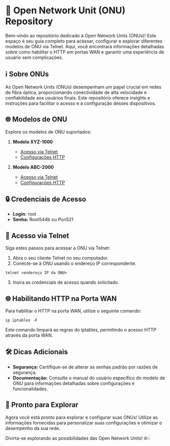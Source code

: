# 🚀 Open Network Unit (ONU) Repository

Bem-vindo ao repositório dedicado à Open Network Units (ONUs)! Este espaço é seu guia completo para acessar, configurar e explorar diferentes modelos de ONU via Telnet. Aqui, você encontrará informações detalhadas sobre como habilitar o HTTP em portas WAN e garantir uma experiência de usuário sem complicações.

## ℹ️ Sobre ONUs

As Open Network Units (ONUs) desempenham um papel crucial em redes de fibra óptica, proporcionando conectividade de alta velocidade e confiabilidade aos usuários finais. Este repositório oferece insights e instruções para facilitar o acesso e a configuração desses dispositivos.

## 🌐 Modelos de ONU

Explore os modelos de ONU suportados:

1. **Modelo XYZ-1000**
    - [Acesso via Telnet](./onu-modelos/xyz-1000/telnet/README.md)
    - [Configurações HTTP](./onu-modelos/xyz-1000/http/README.md)

2. **Modelo ABC-2000**
    - [Acesso via Telnet](./onu-modelos/abc-2000/telnet/README.md)
    - [Configurações HTTP](./onu-modelos/abc-2000/http/README.md)

## 🔒 Credenciais de Acesso

- **Login:** root
- **Senha:** Root544b ou Pon521

## 🚪 Acesso via Telnet

Siga estes passos para acessar a ONU via Telnet:

1. Abra o seu cliente Telnet no seu computador.
2. Conecte-se à ONU usando o endereço IP correspondente.

```plaintext
telnet <endereço IP da ONU>
```

3. Insira as credenciais de acesso quando solicitado.

## 🌐 Habilitando HTTP na Porta WAN

Para habilitar o HTTP na porta WAN, utilize o seguinte comando:

```plaintext
ip iptables -F
```

Este comando limpará as regras do iptables, permitindo o acesso HTTP através da porta WAN.

## 🛠️ Dicas Adicionais

- **Segurança:** Certifique-se de alterar as senhas padrão por razões de segurança.
- **Documentação:** Consulte o manual do usuário específico do modelo de ONU para informações detalhadas sobre configurações e funcionalidades.

## 🚀 Pronto para Explorar

Agora você está pronto para explorar e configurar suas ONUs! Utilize as informações fornecidas para personalizar suas configurações e otimizar o desempenho da sua rede.

Divirta-se explorando as possibilidades das Open Network Units! 🌐💡
